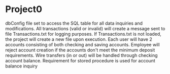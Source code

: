 # Project0

dbConfig file set to access the SQL table for all data inquiries and modifications.
All transactions (valid or invalid) will create a message sent to file Transactions.txt for logging purposes.
If Transactions.txt is not loaded, the project will create a new file upon execution.
Each user will have 2 accounts consisting of both checking and saving accounts.
Employee will reject account creation if the accounts don't meet the minimum deposit requirements.
Wire transfers (in or out) will be handled through checking account balance.
Requirement for stored procedure is used for account balance inquiry
